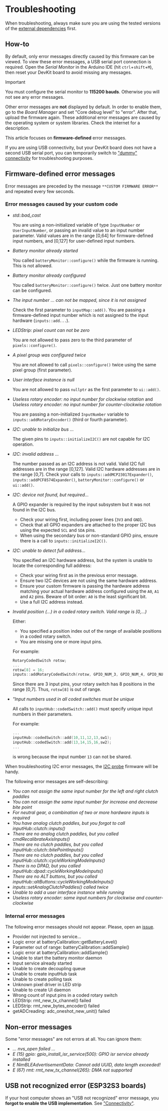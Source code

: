 # Troubleshooting

When troubleshooting, always make sure you are using the tested versions of the
[external dependencies](./skills_en.md) first.

## How-to

By default, only error messages directly caused by this firmware can be viewed.
To view these error messages, a USB serial port connection is required.
Open the *Serial Monitor* in the Arduino IDE
(hit `ctrl`+`shift`+`M`),
then reset your DevKit board to avoid missing any messages.

> [!IMPORTANT]
> You must configure the serial monitor to **115200 bauds**.
> Otherwise you will not see any error messages.

Other error messages are **not** displayed by default.
In order to enable them, go to the *Board Manager*
and set "Core debug level" to "error".
After that, upload the firmware again.
These additional error messages are caused by the operating system or system libraries.
Check the internet for a description.

This article focuses on **firmware-defined** error messages.

If you are using USB connectivity,
but your DevKit board does not have a second USB serial port,
you can temporarily switch to
["dummy" connectivity](./hardware/subsystems/CustomizeHowto_en.md#connectivity)
for troubleshooting purposes.

## Firmware-defined error messages

Error messages are preceded by the message `**CUSTOM FIRMWARE ERROR**`
and repeated every few seconds.

### Error messages caused by your custom code

- *std::bad_cast*

  You are using a non-initialized variable of
  type `InputNumber` or `UserInputNumber`,
  or passing an invalid value to an input number parameter.
  Valid values are in the range [0,64] for firmware-defined input numbers,
  and [0,127] for user-defined input numbers.

- *Battery monitor already started*

  You called `batteryMonitor::configure()` while
  the firmware is running. This is not allowed.

- *Battery monitor already configured*

  You called `batteryMonitor::configure()` twice.
  Just one battery monitor can be configured.

- *The input number ... can not be mapped, since it is not assigned*

  Check the first parameter to `inputMap::add()`.
  You are passing a firmware-defined input number which is not
  assigned to the input hardware (`inputs::add...`).

- *LEDStrip: pixel count can not be zero*

  You are not allowed to pass zero to the third parameter of
  `pixels::configure()`.

- *A pixel group was configured twice*

  You are not allowed to call `pixels::configure()` twice using
  the same pixel group (first parameter).

- *User interface instance is null*

  You are not allowed to pass `nullptr` as the first parameter
  to `ui::add()`.

- *Useless rotary encoder: no input number for clockwise rotation* and
  *Useless rotary encoder: no input number for counter-clockwise rotation*

  You are passing a non-initialized `InputNumber` variable to
  `inputs::addRotaryEncoder()` (third or fourth parameter).

- *I2C: unable to initialize bus ...*

  The given pins to `inputs::initializeI2C()` are not capable for I2C operation.

- *I2C: invalid address ...*

  The number passed as an I2C address is not valid.
  Valid I2C full addresses are in the range [0,127].
  Valid I2C hardware addresses are in the range [0,7].
  Check your calls to
  `inputs::addMCP23017Expander()`,
  `inputs::addPCF8574Expander()`,
  `batteryMonitor::configure()` or
  `ui::add()`.

- *I2C: device not found, but required...*

  A GPIO expander is required by the input subsystem but it was not found
  in the I2C bus.
  - Check your wiring first, including power lines (`3V3` and `GND`).
  - Check that all GPIO expanders are attached to the proper I2C bus
    using the expected `SCL` and `SDA` pins.
  - When using the secondary bus or non-standard GPIO pins,
    ensure there is a call to `inputs::initializeI2C()`.

- *I2C: unable to detect full address...*

  You specified an I2C hardware address, but the system is unable
  to locate the corresponding full address:
  - Check your wiring first as in the previous error message.
  - Ensure two I2C devices are not using the same hardware address.
  - Ensure your custom firmware is passing the hardware address
    matching your actual hardware address configured using
    the `A0`, `A1` and `A2` pins.
    Beware of bit order: `A0` is the least significant bit.
  - Use a full I2C address instead.

- *Invalid position (...) in a coded rotary switch. Valid range is [0,...)*

  Either:

  - You specified a position index out of the range of available positions
    in a coded rotary switch.
  - You are missing one or more input pins.

  For example:

  ```c++
  RotaryCodedSwitch rotsw;
  ...
  rotsw[8] = 16;
  inputs::addRotaryCodedSwitch(rotsw, GPIO_NUM_3, GPIO_NUM_4, GPIO_NUM_5);
  ```

  Since there are 3 input pins, your rotary switch has 8 positions
  in the range [0,7]. Thus, `rotsw[8]` is out of range.

- *"Input numbers used in all coded switches must be unique*

  All calls to `inputHub::codedSwitch::add()` must specify unique
  input numbers in their parameters.

  For example:

  ```c++
  ...
  inputHub::codedSwitch::add(10,11,12,13,sw1);
  inputHub::codedSwitch::add(13,14,15,16,sw2);
  ...
  ```

  is wrong because the input number `13` can not be shared.

When troubleshooting I2C error messages,
the [I2C probe](../src/Firmware/I2C_probe/I2C_probe.ino) firmware
will be handy.

The following error messages are self-describing:

- *You can not assign the same input number for the left and right clutch paddles*
- *You can not assign the same input number for increase and decrease bite point*
- *For neutral gear, a combination of two or more hardware inputs is required*
- *You have analog clutch paddles, but you forgot to call inputHub::clutch::inputs()*
- *There are no analog clutch paddles, but you called cmdRecalibrateAxisInputs()*
- *There are no clutch paddles, but you called inputHub::clutch::bitePointInputs()*
- *There are no clutch paddles, but you called inputHub::clutch::cycleWorkingModeInputs()*
- *There is no DPAD, but you called inputHub::dpad::cycleWorkingModeInputs()*
- *There are no ALT buttons, but you called inputHub::altButtons::cycleWorkingModeInputs()*
- *inputs::setAnalogClutchPaddles() called twice*
- *Unable to add a user interface instance while running*
- *Useless rotary encoder: same input numbers for clockwise and counter-clockwise*

### Internal error messages

The following error messages should not appear.
Please, open an
[issue](https://github.com/afpineda/OpenSourceSimWheelESP32/issues/new?template=bug_report.md).

- Provider not injected to service...
- Logic error at batteryCalibration::getBatteryLevel()
- Parameter out of range: batteryCalibration::addSample()
- Logic error at batteryCalibration::addSample()
- Unable to start the battery monitor daemon
- Input service already started
- Unable to create decoupling queue
- Unable to create inputHub task
- Unable to create polling task
- Unknown pixel driver in LED strip
- Unable to create UI daemon
- Wrong count of input pins in a coded rotary switch
- LEDStrip: rmt_new_tx_channel() failed
- LEDStrip: rmt_new_bytes_encoder() failed
- getADCreading: adc_oneshot_new_unit() failed

## Non-error messages

Some "error messages" are not errors at all.
You can ignore them:

- *... nvs_open failed ...*
- *E (15) gpio: gpio_install_isr_service(500): GPIO isr service already installed*
- *E NimBLEAdvertisementData: Cannot add UUID, data length exceeded!*
- *E (67) rmt: rmt_new_tx_channel(265): DMA not supported*

## USB not recognized error (ESP32S3 boards)

If your host computer shows an "USB not recognized" error message,
you **forgot to enable the USB implementation**.
See ["Connectivity"](./hardware/subsystems/CustomizeHowto_en.md#connectivity).
